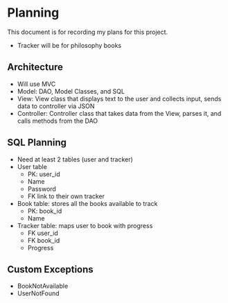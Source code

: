 # Planning

This document is for recording my plans for this project.

- Tracker will be for philosophy books

## Architecture

- Will use MVC 
- Model: DAO, Model Classes, and SQL
- View: View class that displays text to the user and collects input, sends data to controller via JSON
- Controller: Controller class that takes data from the View, parses it, and calls methods from the DAO

## SQL Planning

- Need at least 2 tables (user and tracker)
- User table
  - PK: user_id 
  - Name
  - Password
  - FK link to their own tracker
- Book table: stores all the books available to track
  - PK: book_id
  - Name
- Tracker table: maps user to book with progress
  - FK user_id
  - FK book_id
  - Progress

## Custom Exceptions

- BookNotAvailable
- UserNotFound
